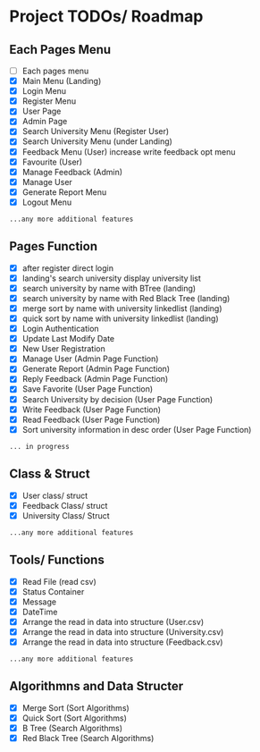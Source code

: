 # Project TODOs/ Roadmap

## Each Pages Menu
- [ ] Each pages menu 
- [x] Main Menu (Landing)
- [x] Login Menu
- [x] Register Menu
- [x] User Page 
- [x] Admin Page
- [x] Search University Menu (Register User)
- [x] Search University Menu (under Landing)
- [x] Feedback Menu (User) increase write feedback opt menu
- [x] Favourite (User)
- [x] Manage Feedback (Admin)
- [x] Manage User
- [x] Generate Report Menu
- [x] Logout Menu

`...any more additional features`

## Pages Function
- [x] after register direct login
- [x] landing's search university display university list
- [x] search university by name with BTree (landing)
- [x] search university by name with Red Black Tree (landing)
- [x] merge sort by name with university linkedlist (landing)
- [x] quick sort by name with university linkedlist (landing)
- [x] Login Authentication
- [x] Update Last Modify Date
- [x] New User Registration
- [x] Manage User (Admin Page Function)
- [x] Generate Report (Admin Page Function)
- [x] Reply Feedback (Admin Page Function)
- [x] Save Favorite (User Page Function)
- [x] Search University by decision (User Page Function)
- [x] Write Feedback (User Page Function)
- [x] Read Feedback (User Page Function)
- [x] Sort university information in desc order (User Page Function)

`... in progress`

## Class & Struct
- [x] User class/ struct
- [x] Feedback Class/ struct
- [x] University Class/ Struct

`...any more additional features`

## Tools/ Functions
- [x] Read File (read csv)
- [x] Status Container
- [x] Message 
- [x] DateTime
- [x] Arrange the read in data into structure (User.csv)
- [x] Arrange the read in data into structure (University.csv)
- [x] Arrange the read in data into structure (Feedback.csv)

`...any more additional features`

## Algorithmns and Data Structer
- [x] Merge Sort (Sort Algorithms)
- [x] Quick Sort (Sort Algorithms)
- [x] B Tree (Search Algorithms)
- [x] Red Black Tree (Search Algorithms)
